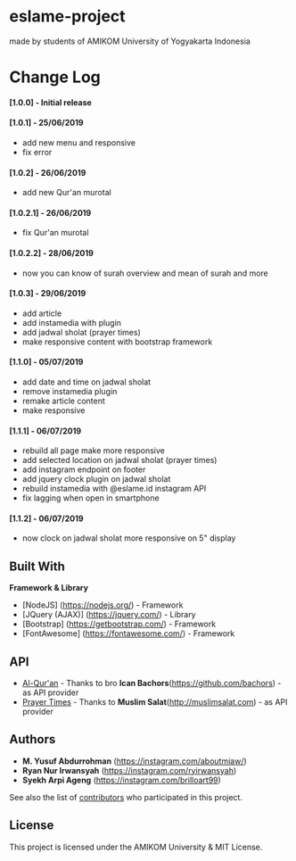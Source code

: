 # eslame-project

made by students of AMIKOM University of Yogyakarta Indonesia 

# Change Log
#### [1.0.0] - Initial release
#### [1.0.1] - 25/06/2019
  - add new menu and responsive
  - fix error
  
 #### [1.0.2] - 26/06/2019
  - add new Qur'an murotal
  
 #### [1.0.2.1] - 26/06/2019
  - fix Qur'an murotal

 #### [1.0.2.2] - 28/06/2019
  - now you can know of surah overview and mean of surah and more
  
  #### [1.0.3] - 29/06/2019
  - add article
  - add instamedia with plugin
  - add jadwal sholat (prayer times)
  - make responsive content with bootstrap framework
  
  #### [1.1.0] - 05/07/2019
  - add date and time on jadwal sholat
  - remove instamedia plugin
  - remake article content
  - make responsive
  
  #### [1.1.1] - 06/07/2019
  - rebuild all page make more responsive
  - add selected location on jadwal sholat (prayer times)
  - add instagram endpoint on footer
  - add jquery clock plugin on jadwal sholat 
  - rebuild instamedia with @eslame.id instagram API
  - fix lagging when open in smartphone 
  
  #### [1.1.2] - 06/07/2019
  - now clock on jadwal sholat more responsive on 5" display
  
## Built With
**Framework & Library**
* [NodeJS] (https://nodejs.org/) - Framework
* [JQuery (AJAX)] (https://jquery.com/) - Library
* [Bootstrap] (https://getbootstrap.com/) - Framework
* [FontAwesome] (https://fontawesome.com/) - Framework

## API
* [Al-Qur'an](bit.ly/linkquranapi/) - Thanks to bro **Ican Bachors**(https://github.com/bachors) - as API provider
* [Prayer Times](bit.ly/linkjadwalsholatapi/) - Thanks to **Muslim Salat**(http://muslimsalat.com) - as API provider

## Authors

* **M. Yusuf Abdurrohman** (https://instagram.com/aboutmiaw/)
* **Ryan Nur Irwansyah** (https://instagram.com/ryirwansyah)
* **Syekh Arpi Ageng** (https://instagram.com/brilloart99)

See also the list of [contributors](https://github.com/haierlab/eslame-project/contributors) who participated in this project.

## License

This project is licensed under the AMIKOM University & MIT License.
